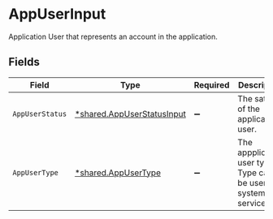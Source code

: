# AppUserInput

Application User that represents an account in the application.


## Fields

| Field                                                                   | Type                                                                    | Required                                                                | Description                                                             |
| ----------------------------------------------------------------------- | ----------------------------------------------------------------------- | ----------------------------------------------------------------------- | ----------------------------------------------------------------------- |
| `AppUserStatus`                                                         | [*shared.AppUserStatusInput](../../models/shared/appuserstatusinput.md) | :heavy_minus_sign:                                                      | The satus of the applicaiton user.                                      |
| `AppUserType`                                                           | [*shared.AppUserType](../../models/shared/appusertype.md)               | :heavy_minus_sign:                                                      | The appplication user type. Type can be user, system or service.        |